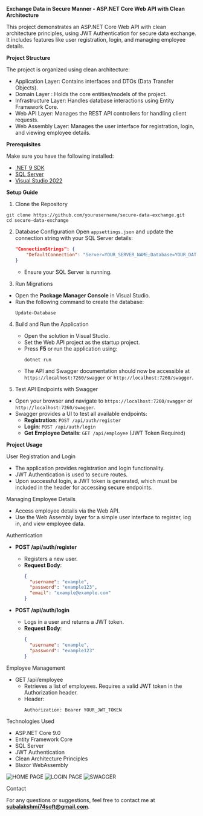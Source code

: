 **Exchange Data in Secure Manner - ASP.NET Core Web API with Clean Architecture**

This project demonstrates an ASP.NET Core Web API with clean architecture principles, using JWT Authentication for secure data exchange. It includes features like user registration, login, and managing employee details.

**Project Structure**

The project is organized using clean architecture:
- Application Layer: Contains interfaces and DTOs (Data Transfer Objects).
- Domain Layer       : Holds the core entities/models of the project.
- Infrastructure Layer: Handles database interactions using Entity Framework Core.
- Web API Layer: Manages the REST API controllers for handling client requests.
- Web Assembly Layer: Manages the user interface for registration, login, and viewing employee details.

**Prerequisites**

Make sure you have the following installed:
- [.NET 9 SDK](https://dotnet.microsoft.com/download/dotnet/9.0)
- [SQL Server](https://www.microsoft.com/en-us/sql-server)
- [Visual Studio 2022](https://visualstudio.microsoft.com/)

**Setup Guide**

1. Clone the Repository
```
git clone https://github.com/yourusername/secure-data-exchange.git
cd secure-data-exchange
```

2. Database Configuration
   Open `appsettings.json` and update the connection string with your SQL Server details:
     ```json
     "ConnectionStrings": {
         "DefaultConnection": "Server=YOUR_SERVER_NAME;Database=YOUR_DATABASE_NAME;User ID=YOUR_USER_ID;Password=YOUR_PASSWORD;"
     }
     ```
   - Ensure your SQL Server is running.

 3. Run Migrations
   - Open the **Package Manager Console** in Visual Studio.
   - Run the following command to create the database:
     ```
     Update-Database
     ```

4. Build and Run the Application
   - Open the solution in Visual Studio.
   - Set the Web API project as the startup project.
   - Press **F5** or run the application using:
     ```
     dotnet run
     ```
   - The API and Swagger documentation should now be accessible at `https://localhost:7260/swagger` or `http://localhost:7260/swagger`.

 5. Test API Endpoints with Swagger
   - Open your browser and navigate to `https://localhost:7260/swagger` or `http://localhost:7260/swagger`.
   - Swagger provides a UI to test all available endpoints:
     - **Registration**: `POST /api/auth/register`
     - **Login**: `POST /api/auth/login`
     - **Get Employee Details**: `GET /api/employee` (JWT Token Required)

**Project Usage**

User Registration and Login
   - The application provides registration and login functionality.
   - JWT Authentication is used to secure routes.
   - Upon successful login, a JWT token is generated, which must be included in the header for accessing secure endpoints.

Managing Employee Details
   - Access employee details via the Web API.
   - Use the Web Assembly layer for a simple user interface to register, log in, and view employee data.


Authentication
- **POST /api/auth/register**
   - Registers a new user.
   - **Request Body**:
     ```json
     {
       "username": "example",
       "password": "example123",
       "email": "example@example.com"
     }
     ```

- **POST /api/auth/login**
   - Logs in a user and returns a JWT token.
   - **Request Body**:
     ```json
     {
       "username": "example",
       "password": "example123"
     }
     ```

Employee Management
- GET /api/employee
   - Retrieves a list of employees. Requires a valid JWT token in the Authorization header.
   - Header:
     ```
     Authorization: Bearer YOUR_JWT_TOKEN
     ```

Technologies Used
- ASP.NET Core 9.0
- Entity Framework Core
- SQL Server
- JWT Authentication
- Clean Architecture Principles
- Blazor WebAssembly



![HOME PAGE](https://github.com/user-attachments/assets/93061838-d736-4fcf-bebd-c8a88ed2df41)
![LOGIN PAGE](https://github.com/user-attachments/assets/af099f24-9bae-4861-80ec-7d8a62a786b0)
![SWAGGER](https://github.com/user-attachments/assets/0a55aec7-66a4-4cc1-8d5e-b9490b5cbf68)


Contact

For any questions or suggestions, feel free to contact me at **subalakshmi74soft@gmail.com**.
